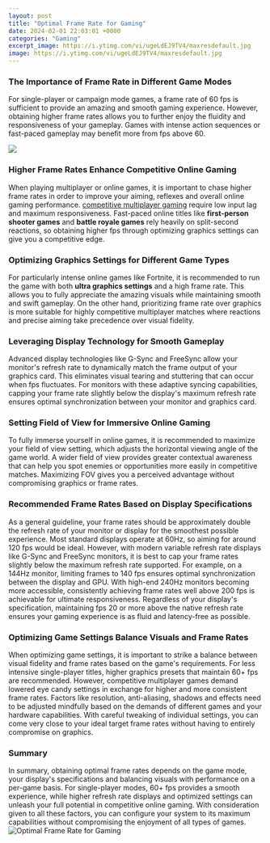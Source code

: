 ```yaml
---
layout: post
title: "Optimal Frame Rate for Gaming"
date: 2024-02-01 22:03:01 +0000
categories: "Gaming"
excerpt_image: https://i.ytimg.com/vi/ugeLdEJ9TV4/maxresdefault.jpg
image: https://i.ytimg.com/vi/ugeLdEJ9TV4/maxresdefault.jpg
---
```


### The Importance of Frame Rate in Different Game Modes
For single-player or campaign mode games, a frame rate of 60 fps is sufficient to provide an amazing and smooth gaming experience. However, obtaining higher frame rates allows you to further enjoy the fluidity and responsiveness of your gameplay. Games with intense action sequences or fast-paced gameplay may benefit more from fps above 60.

![](https://beebom.com/wp-content/uploads/2021/05/25-Ways-to-Optimize-Your-Windows-10-PC-For-Gaming-body-12.jpg)
### Higher Frame Rates Enhance Competitive Online Gaming
When playing multiplayer or online games, it is important to chase higher frame rates in order to improve your aiming, reflexes and overall online gaming performance. [competitive multiplayer gaming](https://fistore.mysenprints.com/collection/alfieri) require low input lag and maximum responsiveness. Fast-paced online titles like **first-person shooter games** and **battle royale games** rely heavily on split-second reactions, so obtaining higher fps through optimizing graphics settings can give you a competitive edge. 
### Optimizing Graphics Settings for Different Game Types
For particularly intense online games like Fortnite, it is recommended to run the game with both **ultra graphics settings** and a high frame rate. This allows you to fully appreciate the amazing visuals while maintaining smooth and swift gameplay. On the other hand, prioritizing frame rate over graphics is more suitable for highly competitive multiplayer matches where reactions and precise aiming take precedence over visual fidelity. 
### Leveraging Display Technology for Smooth Gameplay
Advanced display technologies like G-Sync and FreeSync allow your monitor's refresh rate to dynamically match the frame output of your graphics card. This eliminates visual tearing and stuttering that can occur when fps fluctuates. For monitors with these adaptive syncing capabilities, capping your frame rate slightly below the display's maximum refresh rate ensures optimal synchronization between your monitor and graphics card.
### Setting Field of View for Immersive Online Gaming 
To fully immerse yourself in online games, it is recommended to maximize your field of view setting, which adjusts the horizontal viewing angle of the game world. A wider field of view provides greater contextual awareness that can help you spot enemies or opportunities more easily in competitive matches. Maximizing FOV gives you a perceived advantage without compromising graphics or frame rates.
### Recommended Frame Rates Based on Display Specifications
As a general guideline, your frame rates should be approximately double the refresh rate of your monitor or display for the smoothest possible experience. Most standard displays operate at 60Hz, so aiming for around 120 fps would be ideal. However, with modern variable refresh rate displays like G-Sync and FreeSync monitors, it is best to cap your frame rates slightly below the maximum refresh rate supported. For example, on a 144Hz monitor, limiting frames to 140 fps ensures optimal synchronization between the display and GPU. With high-end 240Hz monitors becoming more accessible, consistently achieving frame rates well above 200 fps is achievable for ultimate responsiveness. Regardless of your display's specification, maintaining fps 20 or more above the native refresh rate ensures your gaming experience is as fluid and latency-free as possible.
### Optimizing Game Settings Balance Visuals and Frame Rates 
When optimizing game settings, it is important to strike a balance between visual fidelity and frame rates based on the game's requirements. For less intensive single-player titles, higher graphics presets that maintain 60+ fps are recommended. However, competitive multiplayer games demand lowered eye candy settings in exchange for higher and more consistent frame rates. Factors like resolution, anti-aliasing, shadows and effects need to be adjusted mindfully based on the demands of different games and your hardware capabilities. With careful tweaking of individual settings, you can come very close to your ideal target frame rates without having to entirely compromise on graphics.
### Summary 
In summary, obtaining optimal frame rates depends on the game mode, your display's specifications and balancing visuals with performance on a per-game basis. For single-player modes, 60+ fps provides a smooth experience, while higher refresh rate displays and optimized settings can unleash your full potential in competitive online gaming. With consideration given to all these factors, you can configure your system to its maximum capabilities without compromising the enjoyment of all types of games.
![Optimal Frame Rate for Gaming](https://i.ytimg.com/vi/ugeLdEJ9TV4/maxresdefault.jpg)